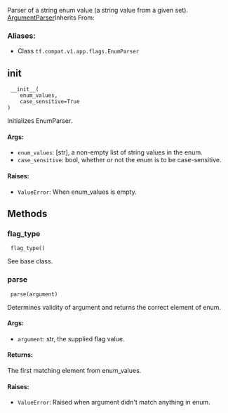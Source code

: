 
Parser of a string enum value (a string value from a given set).
[ArgumentParser](https://www.tensorflow.org/api_docs/python/tf/compat/v1/flags/ArgumentParser)Inherits From: 

### Aliases:
- Class `tf.compat.v1.app.flags.EnumParser`
## __init__

```
 __init__(
    enum_values,
    case_sensitive=True
)
```

Initializes EnumParser.
#### Args:
- `enum_values`: [str], a non-empty list of string values in the enum.
- `case_sensitive`: bool, whether or not the enum is to be case-sensitive.
#### Raises:
- `ValueError`: When enum_values is empty.
## Methods
### flag_type

```
 flag_type()
```

See base class.
### parse

```
 parse(argument)
```

Determines validity of argument and returns the correct element of enum.
#### Args:
- `argument`: str, the supplied flag value.
#### Returns:

The first matching element from enum_values.
#### Raises:
- `ValueError`: Raised when argument didn't match anything in enum.
